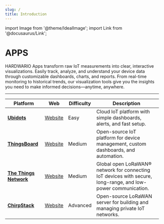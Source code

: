 ```yaml
---
slug: /
title: Introduction
---
```

import Image from '@theme/IdealImage';
import Link from '@docusaurus/Link';


# APPS

HARDWARIO Apps transform raw IoT measurements into clear, interactive visualizations. Easily track, analyze, and understand your device data through customizable dashboards, charts, and reports. From real-time monitoring to historical trends, our visualization tools give you the insights you need to make informed decisions—anytime, anywhere.

---

| Platform | Web | Difficulty | Description |
|----------|-----|------------|-------------|
| **[Ubidots](/apps/ubidots/index)** | [Website](https://ubidots.hardwario.com/) | Easy | Cloud IoT platform with simple dashboards, alerts, and fast setup. |
| **[ThingsBoard](/apps/thingsboard/index)** | [Website](https://thingsboard.hardwario.com/) | Medium | Open-source IoT platform for device management, custom dashboards, and automation. |
| **[The Things Network](/apps/the-things-network/index)** | [Website](https://www.thethingsnetwork.org/) | Medium | Global open LoRaWAN® network for connecting IoT devices with secure, long-range, and low-power communication. |
| **[ChirpStack](/apps/chirpstack/index)** | [Website](https://www.chirpstack.io/) | Advanced | Open-source LoRaWAN server for building and managing private IoT networks. |

